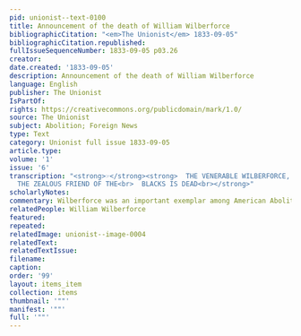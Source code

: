 ```yaml
---
pid: unionist--text-0100
title: Announcement of the death of William Wilberforce
bibliographicCitation: "<em>The Unionist</em> 1833-09-05"
bibliographicCitation.republished: 
fullIssueSequenceNumber: 1833-09-05 p03.26
creator: 
date.created: '1833-09-05'
description: Announcement of the death of William Wilberforce
language: English
publisher: The Unionist
IsPartOf: 
rights: https://creativecommons.org/publicdomain/mark/1.0/
source: The Unionist
subject: Abolition; Foreign News
type: Text
category: Unionist full issue 1833-09-05
article.type: 
volume: '1'
issue: '6'
transcription: "<strong>☞</strong><strong>  THE VENERABLE WILBERFORCE, THE WARM PHILANTHROPIST,
  THE ZEALOUS FRIEND OF THE<br>  BLACKS IS DEAD<br></strong>"
scholarlyNotes: 
commentary: Wilberforce was an important exemplar among American Abolitionists.
relatedPeople: William Wilberforce
featured: 
repeated: 
relatedImage: unionist--image-0004
relatedText: 
relatedTextIssue: 
filename: 
caption: 
order: '99'
layout: items_item
collection: items
thumbnail: '""'
manifest: '""'
full: '""'
---
```


